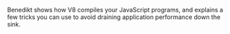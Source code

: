 Benedikt shows how V8 compiles your JavaScript programs, and explains a few tricks you can use to avoid draining application performance down the sink.
